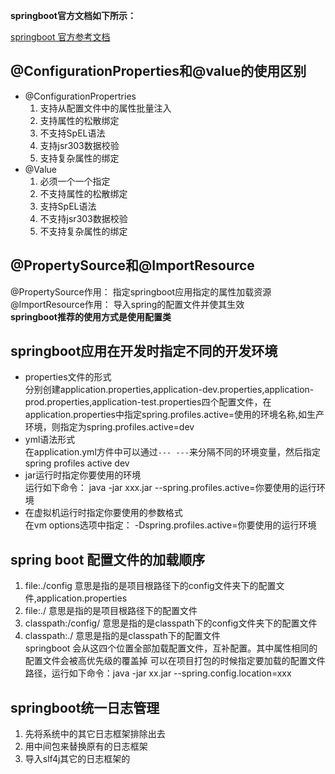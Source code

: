 **springboot官方文档如下所示：**  

[springboot 官方参考文档](https://docs.spring.io/spring-boot/docs/1.5.9.RELEASE/reference/htmlsingle/#using-boot-starter)
## @ConfigurationProperties和@value的使用区别  

+ @ConfigurationPropertries  
  1. 支持从配置文件中的属性批量注入  
  2. 支持属性的松散绑定  
  3. 不支持SpEL语法
  4. 支持jsr303数据校验  
  5. 支持复杂属性的绑定
+ @Value  
  1. 必须一个一个指定  
  2. 不支持属性的松散绑定  
  3. 支持SpEL语法
  4. 不支持jsr303数据校验
  5. 不支持复杂属性的绑定 
  
## @PropertySource和@ImportResource
  @PropertySource作用： 指定springboot应用指定的属性加载资源  
  @ImportResource作用： 导入spring的配置文件并使其生效  
  **springboot推荐的使用方式是使用配置类**
## springboot应用在开发时指定不同的开发环境   
  + properties文件的形式  
  分别创建application.properties,application-dev.properties,application-prod.properties,application-test.properties四个配置文件，在application.properties中指定spring.profiles.active=使用的环境名称,如生产环境，则指定为spring.profiles.active=dev  
  + yml语法形式  
  在application.yml方件中可以通过```--- ---```来分隔不同的环境变量，然后指定spring profiles active dev
  + jar运行时指定你要使用的环境  
  运行如下命令： java -jar xxx.jar --spring.profiles.active=你要使用的运行环境  
  + 在虚拟机运行时指定你要使用的参数格式   
  在vm options选项中指定： -Dspring.profiles.active=你要使用的运行环境  
 ## spring boot 配置文件的加载顺序  
  1. file:./config 意思是指的是项目根路径下的config文件夹下的配置文件,application.properties  
  2. file:./  意思是指的是项目根路径下的配置文件  
  3. classpath:/config/  意思是指的是classpath下的config文件夹下的配置文件  
  4. classpath:./ 意思是指的是classpath下的配置文件  
  springboot 会从这四个位置全部加载配置文件，互补配置。其中属性相同的配置文件会被高优先级的覆盖掉
  可以在项目打包的时候指定要加载的配置文件路径，运行如下命令：java -jar xx.jar --spring.config.location=xxx  
  ## springboot统一日志管理    
  1. 先将系统中的其它日志框架排除出去  
  2. 用中间包来替换原有的日志框架  
  3. 导入slf4j其它的日志框架的
